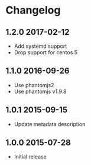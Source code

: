 # Changelog

## 1.2.0 2017-02-12

- Add systemd support
- Drop support for centos 5

## 1.1.0 2016-09-26

- Use phantomjs2
- Use phantomjs v1.9.8

## 1.0.1 2015-09-15

- Update metadata description

## 1.0.0 2015-07-28

- Initial release
